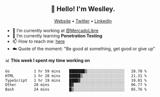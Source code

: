 <h2 align="center">👋 Hello! I'm Weslley.</h2>
<p align="center">
  <a href="http://weslleyneri.com.br">Website</a> •
  <a href="https://twitter.com/Weslley_Neri">Twitter</a> •
  <a href="https://www.linkedin.com/in/weslley-neri-3658908b">LinkedIn</a>
</p>


- 🔭 I’m currently working at [@MercadoLibre](https://github.com/mercadolibre)
- 🌱 I’m currently learning **Penetration Testing**
- 📫 How to reach me: [here](mailto:weslley39@gmail.com)
- ☁️ Quote of the moment: "Be good at something, get good or give up"

📊 **This week I spent my time working on**
<!--START_SECTION:waka-->

```txt
Go           1 hr 59 mins    ███████▒░░░░░░░░░░░░░░░░░   28.70 %
HTML         1 hr 28 mins    █████▒░░░░░░░░░░░░░░░░░░░   21.31 %
TypeScript   1 hr 19 mins    ████▓░░░░░░░░░░░░░░░░░░░░   19.01 %
Other        28 mins         █▓░░░░░░░░░░░░░░░░░░░░░░░   06.77 %
Bash         24 mins         █▒░░░░░░░░░░░░░░░░░░░░░░░   05.76 %
```

<!--END_SECTION:waka-->

<!-- Inspired by https://github.com/gruselhaus/gruselhaus -->